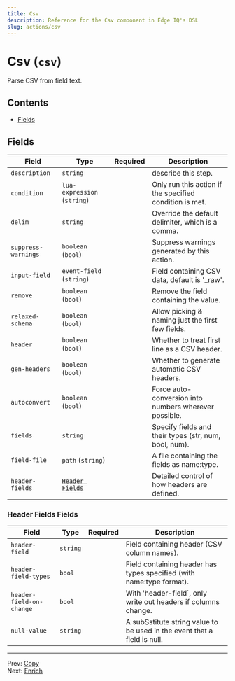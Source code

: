 ```yaml
---
title: Csv
description: Reference for the Csv component in Edge IQ's DSL
slug: actions/csv
---
```




# Csv (`csv`)

Parse CSV from field text.


## Contents

- [Fields](#fields)




## Fields


| Field | Type | Required | Description |
|---|---|:---:|---|
| `description` | `string` |  | describe this step. |
| `condition` | `lua-expression` (`string`) |  | Only run this action if the specified condition is met. |
| `delim` | `string` |  | Override the default delimiter, which is a comma. |
| `suppress-warnings` | `boolean` (`bool`) |  | Suppress warnings generated by this action. |
| `input-field` | `event-field` (`string`) |  | Field containing CSV data, default is '_raw'. |
| `remove` | `boolean` (`bool`) |  | Remove the field containing the value. |
| `relaxed-schema` | `boolean` (`bool`) |  | Allow picking & naming just the first few fields. |
| `header` | `boolean` (`bool`) |  | Whether to treat first line as a CSV header. |
| `gen-headers` | `boolean` (`bool`) |  | Whether to generate automatic CSV headers. |
| `autoconvert` | `boolean` (`bool`) |  | Force auto-conversion into numbers wherever possible. |
| `fields` | `string` |  | Specify fields and their types (str, num, bool, num). |
| `field-file` | `path` (`string`) |  | A file containing the fields as name:type. |
| `header-fields` | [`Header Fields`](#header-fields-fields) |  | Detailed control of how headers are defined. |





### Header Fields Fields

| Field | Type | Required | Description |
|---|---|:---:|---|
| `header-field` | `string` |  | Field containing header (CSV column names). |
| `header-field-types` | `bool` |  | Field containing header has types specified (with name:type format). |
| `header-field-on-change` | `bool` |  | With 'header-field`, only write out headers if columns change. |
| `null-value` | `string` |  | A subSstitute string value to be used in the event that a field is null. |






---
Prev: [Copy](copy.md)  
Next: [Enrich](enrich.md)  
